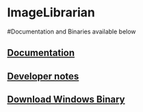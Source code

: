 # ImageLibrarian

#Documentation and Binaries available below
## [Documentation](https://vijaysridhara.github.io/ImageLibrarian/documentation.html)
## [Developer notes](https://vijaysridhara.github.io/ImageLibrarian/developer.html)
## [Download Windows Binary](https://vijaysridhara.github.io/ImageLibrarian/index.html)
